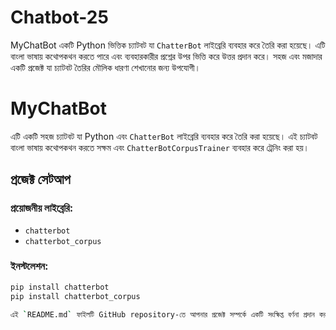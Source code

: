 # Chatbot-25


MyChatBot একটি Python ভিত্তিক চ্যাটবট যা `ChatterBot` লাইব্রেরি ব্যবহার করে তৈরি করা হয়েছে। এটি বাংলা ভাষায় কথোপকথন করতে পারে এবং ব্যবহারকারীর প্রশ্নের উপর ভিত্তি করে উত্তর প্রদান করে। সহজ এবং মজাদার একটি প্রজেক্ট যা চ্যাটবট তৈরির মৌলিক ধারণা শেখানোর জন্য উপযোগী।
# MyChatBot

এটি একটি সহজ চ্যাটবট যা Python এবং `ChatterBot` লাইব্রেরি ব্যবহার করে তৈরি করা হয়েছে। এই চ্যাটবট বাংলা ভাষায় কথোপকথন করতে সক্ষম এবং `ChatterBotCorpusTrainer` ব্যবহার করে ট্রেনিং করা হয়।

## প্রজেক্ট সেটআপ

### প্রয়োজনীয় লাইব্রেরি:
- `chatterbot`
- `chatterbot_corpus`

### ইনস্টলেশন:
```bash
pip install chatterbot
pip install chatterbot_corpus

এই `README.md` ফাইলটি GitHub repository-তে আপনার প্রজেক্ট সম্পর্কে একটি সংক্ষিপ্ত বর্ণনা প্রদান করবে।
